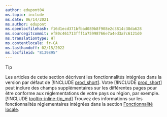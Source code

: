 ```yaml
---
author: edupont04
ms.topic: include
ms.date: 06/14/2021
ms.author: edupont
ms.openlocfilehash: f16d1ecd371bfbad089b8f908e2c3814c38da628
ms.sourcegitcommit: ef80c461713fff1a75998766e7a4ed3a7c6121d0
ms.translationtype: HT
ms.contentlocale: fr-CA
ms.lasthandoff: 02/15/2022
ms.locfileid: "8139895"
---
```

> [!TIP]
> Les articles de cette section décrivent les fonctionnalités intégrées dans la version par défaut de [!INCLUDE [prod_short](prod_short.md)]. Votre [!INCLUDE [prod_short](prod_short.md)] peut inclure des champs supplémentaires sur les différentes pages pour être conforme aux réglementations de votre pays ou région, par exemple. [!INCLUDE [tooltip-inline-tip_md](tooltip-inline-tip_md.md)] Trouvez des informations sur les fonctionnalités réglementaires intégrées dans la section [Fonctionnalité locale](../about-localization.md).
